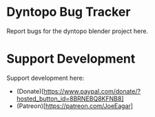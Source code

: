 # Dyntopo Bug Tracker

Report bugs for the dyntopo blender project here.

# Support Development
Support development here:

* (Donate)[https://www.paypal.com/donate/?hosted_button_id=8BRNEBQ8KFNB8]
* (Patreon)[https://patreon.com/JoeEagar]

